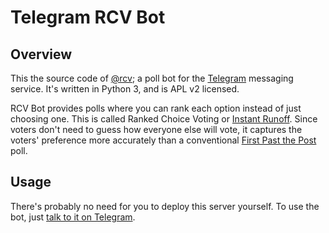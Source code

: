 # Telegram RCV Bot

## Overview

This the source code of [@rcv](https://t.me/rcv); a poll bot for the [Telegram](https://telegram.org/) messaging service. It's written in Python 3, and is APL v2 licensed.

RCV Bot provides polls where you can rank each option instead of just choosing one. This is called Ranked Choice Voting or [Instant Runoff](https://en.wikipedia.org/wiki/Instant-runoff_voting). Since voters don't need to guess how everyone else will vote, it captures the voters' preference more accurately than a conventional [First Past the Post](https://en.wikipedia.org/wiki/First-past-the-post_voting) poll.

## Usage

There's probably no need for you to deploy this server yourself. To use the bot, just [talk to it on Telegram](https://t.me/rcv).
